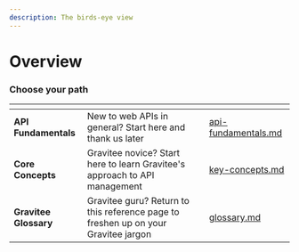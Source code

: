 ```yaml
---
description: The birds-eye view
---
```


# Overview

### Choose your path

<table data-view="cards"><thead><tr><th></th><th></th><th></th><th data-hidden data-card-target data-type="content-ref"></th></tr></thead><tbody><tr><td><strong>API Fundamentals</strong></td><td>New to web APIs in general? Start here and thank us later</td><td></td><td><a href="api-fundamentals.md">api-fundamentals.md</a></td></tr><tr><td><strong>Core Concepts</strong></td><td>Gravitee novice? Start here to learn Gravitee's approach to API management</td><td></td><td><a href="key-concepts.md">key-concepts.md</a></td></tr><tr><td><strong>Gravitee Glossary</strong></td><td>Gravitee guru? Return to this reference page to freshen up on your Gravitee jargon</td><td></td><td><a href="glossary.md">glossary.md</a></td></tr></tbody></table>
